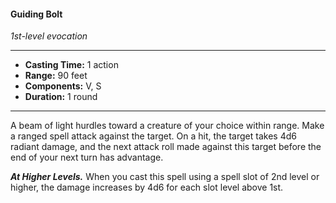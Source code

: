 #### Guiding Bolt
*1st-level evocation*
___
- **Casting Time:** 1 action
- **Range:** 90 feet
- **Components:** V, S
- **Duration:** 1 round
---
A beam of light hurdles toward a creature of your choice within range. Make a ranged spell attack against the target. On a hit, the target takes 4d6 radiant damage, and the next attack roll made against this target before the end of your next turn has advantage.

***At Higher Levels.*** When you cast this spell using a spell slot of 2nd level or higher, the damage increases by 4d6 for each slot level above 1st.